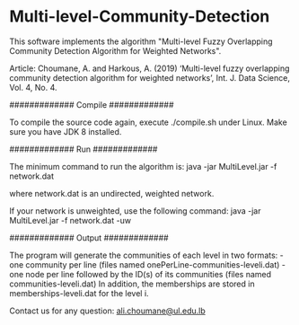 # Multi-level-Community-Detection
This software implements the algorithm "Multi-level Fuzzy Overlapping Community Detection Algorithm for Weighted Networks".

Article: Choumane, A. and Harkous, A. (2019) ‘Multi-level fuzzy overlapping community detection algorithm for weighted networks’, Int. J. Data Science, Vol. 4, No. 4.

#############
Compile
#############

To compile the source code again, execute ./compile.sh under Linux. Make sure you have JDK 8 installed.

#############
Run
#############

The minimum command to run the algorithm is:
java -jar MultiLevel.jar -f network.dat

where network.dat is an undirected, weighted network.

If your network is unweighted, use the following command:
java -jar MultiLevel.jar -f network.dat -uw

#############
Output
#############

The program will generate the communities of each level in two formats:
	- one community per line (files named onePerLine-communities-leveli.dat)
	- one node per line followed by the ID(s) of its communities (files named communities-leveli.dat)
In addition, the memberships are stored in memberships-leveli.dat for the level i.

Contact us for any question: ali.choumane@ul.edu.lb

